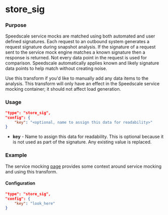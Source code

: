 # store_sig

### Purpose

Speedscale service mocks are matched using both automated and user defined signatures. Each request to an outbound system generates a request signature during snapshot analysis. If the signature of a request sent to the service mock engine matches a known signature then a response is returned. Not every data point in the request is used for comparison. Speedscale automatically applies known and likely signature data points to help match without creating noise.

Use this transform if you'd like to manually add any data items to the analysis. This transform will only have an effect in the Speedscale service mocking container; it should not affect load generation.

### Usage

```json
"type": "store_sig",
"config": {
    "key": "<optional, name to assign this data for readability>"
}
```

- **key** - Name to assign this data for readability. This is optional because it is not used as part of the signature. Any existing value is replaced.

### Example

The service mocking [page](../../concepts/service_mocking.md) provides some context around service mocking and using this transform.

#### Configuration

```json
"type": "store_sig",
"config": {
    "key": "look_here"
}
```
